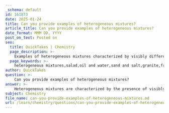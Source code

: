 ```yaml
---
_schema: default
id: 161873
date: 2025-01-24
title: Can you provide examples of heterogeneous mixtures?
article_title: Can you provide examples of heterogeneous mixtures?
date_format: MMM DD, YYYY
post_on_text: Posted on
seo:
  title: QuickTakes | Chemistry
  page_description: >-
    Examples of heterogeneous mixtures characterized by visibly different substances or phases, allowing for easy distinction and separation of their components.
  page_keywords: >-
    heterogeneous mixtures,salad,oil and water,sand and salt,granite,fruit salad,cereal in milk
author: QuickTakes
question: >-
    Can you provide examples of heterogeneous mixtures?
answer: >-
    Heterogeneous mixtures are characterized by the presence of visibly different substances or phases, allowing for easy distinction and separation of their components through physical means. Here are some examples of heterogeneous mixtures:\n\n1. **Salad**: A salad contains various ingredients such as lettuce, tomatoes, cucumbers, and dressing, all of which can be seen and separated.\n\n2. **Oil and Water**: When mixed, oil and water do not combine; instead, they form distinct layers due to differences in density and polarity.\n\n3. **Sand and Salt**: A mixture of sand and salt can be easily separated by dissolving the salt in water and filtering out the sand.\n\n4. **Granite**: This rock is composed of different minerals, such as quartz, feldspar, and mica, which can be visually distinguished.\n\n5. **Fruit Salad**: Similar to a regular salad, a fruit salad contains various types of fruits that can be seen and separated.\n\n6. **Cereal in Milk**: The cereal pieces float on the surface of the milk, making them easily distinguishable.\n\nThese examples illustrate the defining characteristic of heterogeneous mixtures: the ability to see and separate the individual components.
subject: Chemistry
file_name: can-you-provide-examples-of-heterogeneous-mixtures.md
url: /learn/chemistry/questions/can-you-provide-examples-of-heterogeneous-mixtures
---
```


&nbsp;